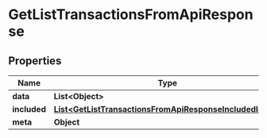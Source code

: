

# GetListTransactionsFromApiResponse


## Properties

| Name | Type | Description | Notes |
|------------ | ------------- | ------------- | -------------|
|**data** | **List&lt;Object&gt;** |  |  [optional] |
|**included** | [**List&lt;GetListTransactionsFromApiResponseIncludedInner&gt;**](GetListTransactionsFromApiResponseIncludedInner.md) |  |  [optional] |
|**meta** | **Object** |  |  [optional] |



